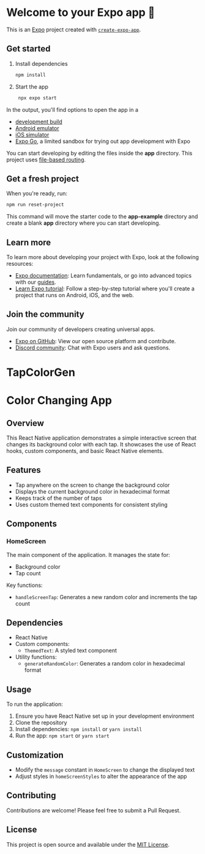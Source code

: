 # Welcome to your Expo app 👋

This is an [Expo](https://expo.dev) project created with [`create-expo-app`](https://www.npmjs.com/package/create-expo-app).

## Get started

1. Install dependencies

   ```bash
   npm install
   ```

2. Start the app

   ```bash
    npx expo start
   ```

In the output, you'll find options to open the app in a

- [development build](https://docs.expo.dev/develop/development-builds/introduction/)
- [Android emulator](https://docs.expo.dev/workflow/android-studio-emulator/)
- [iOS simulator](https://docs.expo.dev/workflow/ios-simulator/)
- [Expo Go](https://expo.dev/go), a limited sandbox for trying out app development with Expo

You can start developing by editing the files inside the **app** directory. This project uses [file-based routing](https://docs.expo.dev/router/introduction).

## Get a fresh project

When you're ready, run:

```bash
npm run reset-project
```

This command will move the starter code to the **app-example** directory and create a blank **app** directory where you can start developing.

## Learn more

To learn more about developing your project with Expo, look at the following resources:

- [Expo documentation](https://docs.expo.dev/): Learn fundamentals, or go into advanced topics with our [guides](https://docs.expo.dev/guides).
- [Learn Expo tutorial](https://docs.expo.dev/tutorial/introduction/): Follow a step-by-step tutorial where you'll create a project that runs on Android, iOS, and the web.

## Join the community

Join our community of developers creating universal apps.

- [Expo on GitHub](https://github.com/expo/expo): View our open source platform and contribute.
- [Discord community](https://chat.expo.dev): Chat with Expo users and ask questions.


# TapColorGen


# Color Changing App

## Overview

This React Native application demonstrates a simple interactive screen that changes its background color with each tap. It showcases the use of React hooks, custom components, and basic React Native elements.

## Features

- Tap anywhere on the screen to change the background color
- Displays the current background color in hexadecimal format
- Keeps track of the number of taps
- Uses custom themed text components for consistent styling

## Components

### HomeScreen

The main component of the application. It manages the state for:
- Background color
- Tap count

Key functions:
- `handleScreenTap`: Generates a new random color and increments the tap count

## Dependencies

- React Native
- Custom components:
  - `ThemedText`: A styled text component
- Utility functions:
  - `generateRandomColor`: Generates a random color in hexadecimal format

## Usage

To run the application:

1. Ensure you have React Native set up in your development environment
2. Clone the repository
3. Install dependencies: `npm install` or `yarn install`
4. Run the app: `npm start` or `yarn start`

## Customization

- Modify the `message` constant in `HomeScreen` to change the displayed text
- Adjust styles in `homeScreenStyles` to alter the appearance of the app

## Contributing

Contributions are welcome! Please feel free to submit a Pull Request.

## License

This project is open source and available under the [MIT License](LICENSE).